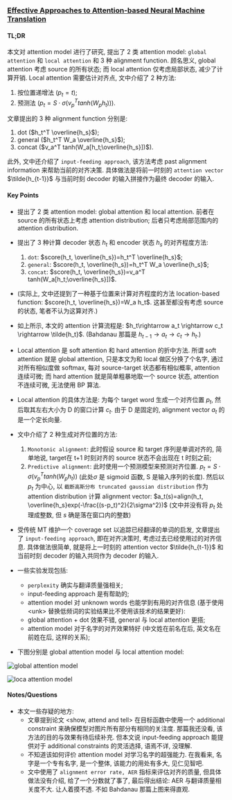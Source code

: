 ### [Effective Approaches to Attention-based Neural Machine Translation](https://arxiv.org/abs/1508.04025)

#### TL;DR

本文对 attention model 进行了研究, 提出了 2 类 attention model: `global attention` 和 `local attention` 和 3 种 alignment function. 顾名思义, global attention 考虑 source 的所有状态; 而 local attention 仅考虑局部状态, 减少了计算开销. Local attention 需要估计对齐点, 文中介绍了 2 种方法:

1. 按位置递增法 ($p_t=t$);
2. 预测法 ($p_t=S\cdot \sigma(v_p^T tanh(W_p h_t))$).

文章提出的 3 种 alignment function 分别是: 

1. dot ($h_t^T \overline{h_s}$); 
2. general ($h_t^T W_a \overline{h_s}$);
3. concat ($v_a^T tanh(W_a[h_t;\overline{h_s}])$).

此外, 文中还介绍了 `input-feeding approach`, 该方法考虑 past alignment information 来帮助当前的对齐决策. 具体做法是将前一时刻的 `attention vector` $\tilde{h_{t-1}}$ 与当前时刻 decoder 的输入拼接作为最终 decoder 的输入.

#### Key Points

* 提出了 2 类 attention model: global attention 和 local attention. 前者在 source 的所有状态上考虑 attention distribution; 后者只考虑局部范围内的 attention distribution.
* 提出了 3 种计算 decoder 状态 $h_t$ 和 encoder 状态 $h_s$ 的对齐程度方法:
    1. `dot`: $score(h_t, \overline{h_s})=h_t^T \overline{h_s}$;
    2. `general`: $score(h_t, \overline{h_s})=h_t^T W_a \overline{h_s}$;
    3. `concat`: $score(h_t, \overline{h_s})=v_a^T tanh(W_a[h_t;\overline{h_s}])$.
* (实际上, 文中还提到了一种基于位置来计算对齐程度的方法 location-based function: $score(h_t, \overline{h_s})=W_a h_t$. 这甚至都没有考虑 source 的状态, 笔者不认为这算对齐.)
* 如上所示, 本文的 attention 计算流程是: $h_t\rightarrow a_t \rightarrow c_t \rightarrow \tilde{h_t}$. (Bahdanau 那篇是 $h_{t-1} \rightarrow a_t \rightarrow c_t \rightarrow h_t$.)
* Local attention 是 soft attention 和 hard attention 的折中方法. 所谓 soft attention 就是 global attention, 只是本文为和 local 做区分换了个名字, 通过对所有相似度做 softmax, 每对 source-target 状态都有相似概率, attention 连续可微; 而 hard attention 就是简单粗暴地取一个 source 状态, attention 不连续可微, 无法使用 BP 算法.
* Local attention 的具体方法是: 为每个 target word 生成一个对齐位置 $p_t$, 然后取其左右大小为 D 的窗口计算 $c_t$. 由于 D 是固定的, alignment vector $a_t$ 的是一个定长向量.
* 文中介绍了 2 种生成对齐位置的方法:
    1. `Monotonic alignment`: 此时假设 source 和 target 序列是单调对齐的, 简单地说, target在 t+1 时刻对齐的 source 状态不会出现在 t 时刻之前;
    2. `Predictive alignment`: 此时使用一个预测模型来预测对齐位置. $p_t=S\cdot \sigma(v_p^T tanh(W_p h_t))$ (此处$\sigma$ 是 sigmoid 函数, S 是输入序列的长度). 然后以 $p_t$ 为中心, 以 `截断高斯分布 truncated gaussian distribution` 作为 attention distribution 计算 alignment vector: $a_t(s)=align(h_t, \overline{h_s}exp(-\frac{(s-p_t)^2}{2\sigma^2})$ (文中并没有将 $p_t$ 处理成整数, 但 $s$ 确是落在窗口内的整数)
* 受传统 MT 维护一个 coverage set 以追踪已经翻译的单词的启发, 文章提出了 `input-feeding approach`, 即在对齐决策时, 考虑过去已经使用过的对齐信息. 具体做法很简单, 就是将上一时刻的 attention vector $\tilde{h_{t-1}}$ 和当前时刻 decoder 的输入共同作为 decoder 的输入.
* 一些实验发现包括:
    * `perplexity` 确实与翻译质量强相关;
    * input-feeding approach 是有帮助的;
    * attention model 对 unknown words 也能学到有用的对齐信息 (基于使用 \<unk\> 替换低频词的实验结果比不使用该技术的结果更好):
    * global attention + dot 效果不错, general 与 local attention 更搭;
    * attention model 对于名字的对齐效果特好 (中文姓在前名在后, 英文名在前姓在后, 这样的关系);

* 下图分别是 global attention model 与 local attention model:

![global attention model](../img/global_attention_model.png)

![loca attention model](../img/local_attention_model.png)

#### Notes/Questions

* 本文一些存疑的地方:
    * 文章提到论文 \<show, attend and tell\> 在目标函数中使用一个 additional constraint 来确保模型对图片所有部分有相同的关注度. 那篇我还没看, 该方法的目的与效果有待后续补充. 但本文说 input-feeding approach 能提供对于 additional constraints 的灵活选择, 语焉不详, 没理解.
    * 不知道该如何评价 attention model 对学习名字的超强能力. 在我看来, 名字是一个专有名字, 是一个整体, 该能力的用处有多大, 见仁见智吧.
    * 文中使用了 `alignment error rate, AER` 指标来评估对齐的质量, 但具体做法没有介绍, 给了一个分数就了事了, 最后得出结论: AER 与翻译质量相关度不大. 让人着摸不透. 不如 Bahdanau 那篇上图来得直观.
